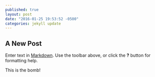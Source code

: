 ```yaml
---
published: true
layout: post
date: "2016-01-25 19:53:52 -0500"
categories: jekyll update
---
```



## A New Post

Enter text in [Markdown](http://daringfireball.net/projects/markdown/). Use the toolbar above, or click the **?** button for formatting help.

This is the bomb!
